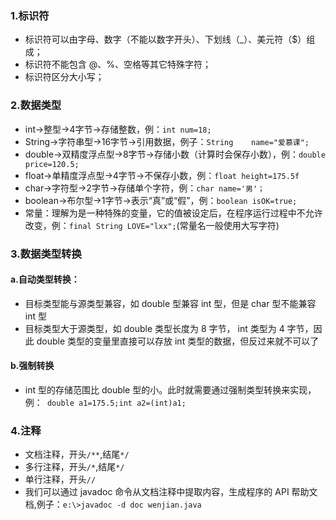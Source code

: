 ### 1.标识符
+ 标识符可以由字母、数字（不能以数字开头）、下划线（_）、美元符（$）组成；
+ 标识符不能包含 @、%、空格等其它特殊字符；
+ 标识符区分大小写；
### 2.数据类型
+ int->整型->4字节->存储整数，例：`int num=18;`
+ String->字符串型->16字节->引用数据，例子：`String    name="爱慕课";`
+ double->双精度浮点型->8字节->存储小数（计算时会保存小数），例：`double  price=120.5;`
+ float->单精度浮点型->4字节->不保存小数，例：`float height=175.5f`
+ char->字符型->2字节->存储单个字符，例：`char name='男'；`
+ boolean->布尔型->1字节->表示“真”或“假”，例：`boolean isOK=true;`
+ 常量：理解为是一种特殊的变量，它的值被设定后，在程序运行过程中不允许改变，例：`final String LOVE="lxx";`(常量名一般使用大写字符)
### 3.数据类型转换
#### a.自动类型转换：
+ 目标类型能与源类型兼容，如 double 型兼容 int 型，但是 char 型不能兼容 int 型
+ 目标类型大于源类型，如 double 类型长度为 8 字节， int 类型为 4 字节，因此 double 类型的变量里直接可以存放 int 类型的数据，但反过来就不可以了
#### b.强制转换
+  int 型的存储范围比 double 型的小。此时就需要通过强制类型转换来实现，例：``` double a1=175.5;int a2=(int)a1;```
### 4.注释
+ 文档注释，开头`/**`,结尾`*/`
+ 多行注释，开头`/*`,结尾`*/`
+ 单行注释，开头`//`
+ 我们可以通过 javadoc 命令从文档注释中提取内容，生成程序的 API 帮助文档,例子：`e:\>javadoc -d doc wenjian.java`
